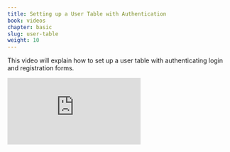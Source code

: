 ```yaml
---
title: Setting up a User Table with Authentication
book: videos
chapter: basic
slug: user-table
weight: 10
---
```


This video will explain how to set up a user table with authenticating login and registration forms.

<div class="embed-responsive embed-responsive-16by9">
  <iframe class="embed-responsive-item" src="https://www.youtube.com/embed/eLw9RGQPrJY?rel=0&amp;showinfo=0" frameborder="0" allowfullscreen></iframe>
</div>

